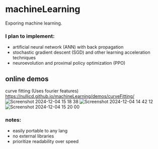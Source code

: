 # machineLearning
Exporing machine learning.

### I plan to implement:
- artificial neural network (ANN) with back propagation
- stochastic gradient descent (SGD) and other learning acceleration techniques
- neuroevolution and proximal policy optimization (PPO)

## online demos 
curve fitting (Uses fourier features) https://nulljcd.github.io/machineLearning/demos/curveFitting/
![Screenshot 2024-12-04 15 18 38](https://github.com/user-attachments/assets/833e6ad0-990c-42d2-b378-ed468deb8ed7)
![Screenshot 2024-12-04 14 42 12](https://github.com/user-attachments/assets/7f5e6f27-5d52-4ba1-87a8-6993c065f14f)
![Screenshot 2024-12-04 15 20 00](https://github.com/user-attachments/assets/8569eb2d-3154-4b5f-9f3b-27599b71c776)


### notes:
- easily portable to any lang
- no external libraries
- prioritize readability over speed
